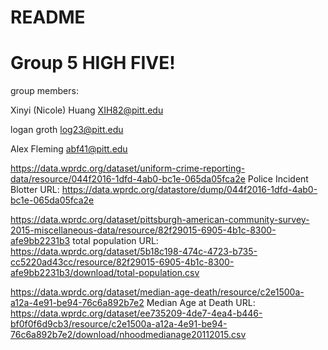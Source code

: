 # README

# Group 5 HIGH FIVE! 
group members:

Xinyi (Nicole) Huang XIH82@pitt.edu

logan groth log23@pitt.edu

Alex Fleming abf41@pitt.edu





https://data.wprdc.org/dataset/uniform-crime-reporting-data/resource/044f2016-1dfd-4ab0-bc1e-065da05fca2e  Police Incident Blotter 
URL: https://data.wprdc.org/datastore/dump/044f2016-1dfd-4ab0-bc1e-065da05fca2e

https://data.wprdc.org/dataset/pittsburgh-american-community-survey-2015-miscellaneous-data/resource/82f29015-6905-4b1c-8300-afe9bb2231b3  total population
URL: https://data.wprdc.org/dataset/5b18c198-474c-4723-b735-cc5220ad43cc/resource/82f29015-6905-4b1c-8300-afe9bb2231b3/download/total-population.csv

https://data.wprdc.org/dataset/median-age-death/resource/c2e1500a-a12a-4e91-be94-76c6a892b7e2 Median Age at Death
URL: https://data.wprdc.org/dataset/ee735209-4de7-4ea4-b446-bf0f0f6d9cb3/resource/c2e1500a-a12a-4e91-be94-76c6a892b7e2/download/nhoodmedianage20112015.csv


